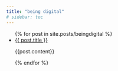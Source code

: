 ```yaml
---
title: "being digital"
# sidebar: toc
---
```


<ul>
  {% for post in site.posts/beingdigital %}
    <li>
      <a href="/thehelloworldproject{{ post.url }}">{{ post.title }}</a>
    </li>
    <p>
    {{post.content}}
    </p>
  {% endfor %}
</ul>
